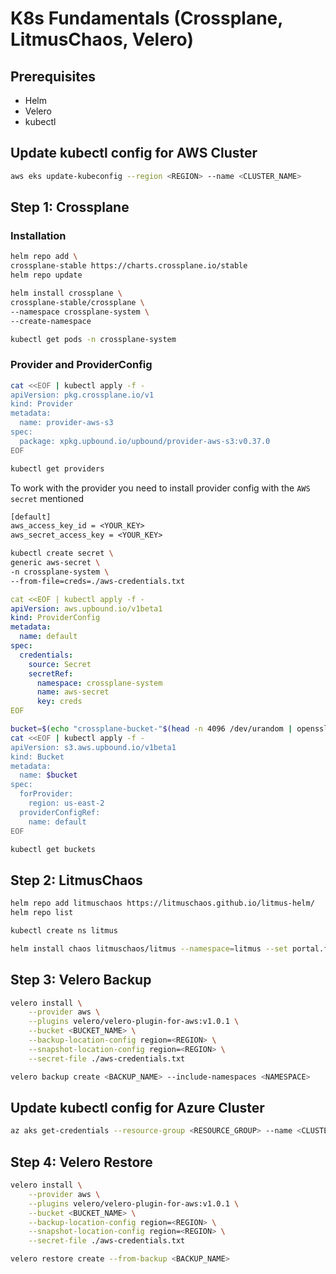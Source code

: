 # K8s Fundamentals (Crossplane, LitmusChaos, Velero)

## Prerequisites

- Helm
- Velero
- kubectl

## Update kubectl config for AWS Cluster

```bash
aws eks update-kubeconfig --region <REGION> --name <CLUSTER_NAME>
```

## Step 1: Crossplane

### Installation

```bash
helm repo add \
crossplane-stable https://charts.crossplane.io/stable
helm repo update
```

```bash
helm install crossplane \
crossplane-stable/crossplane \
--namespace crossplane-system \
--create-namespace
```

```bash
kubectl get pods -n crossplane-system
```

### Provider and ProviderConfig

```bash
cat <<EOF | kubectl apply -f -
apiVersion: pkg.crossplane.io/v1
kind: Provider
metadata:
  name: provider-aws-s3
spec:
  package: xpkg.upbound.io/upbound/provider-aws-s3:v0.37.0
EOF
```

```bash
kubectl get providers
```

To work with the provider you need to install provider config with the `AWS secret` mentioned

```txt
[default]
aws_access_key_id = <YOUR_KEY>
aws_secret_access_key = <YOUR_KEY>
```

```bash
kubectl create secret \
generic aws-secret \
-n crossplane-system \
--from-file=creds=./aws-credentials.txt
```

```yml
cat <<EOF | kubectl apply -f -
apiVersion: aws.upbound.io/v1beta1
kind: ProviderConfig
metadata:
  name: default
spec:
  credentials:
    source: Secret
    secretRef:
      namespace: crossplane-system
      name: aws-secret
      key: creds
EOF
```

```bash
bucket=$(echo "crossplane-bucket-"$(head -n 4096 /dev/urandom | openssl sha1 | tail -c 10))
cat <<EOF | kubectl apply -f -
apiVersion: s3.aws.upbound.io/v1beta1
kind: Bucket
metadata:
  name: $bucket
spec:
  forProvider:
    region: us-east-2
  providerConfigRef:
    name: default
EOF
```

```bash
kubectl get buckets
```

## Step 2: LitmusChaos

```bash
helm repo add litmuschaos https://litmuschaos.github.io/litmus-helm/
helm repo list
```

```bash
kubectl create ns litmus
```

```bash
helm install chaos litmuschaos/litmus --namespace=litmus --set portal.frontend.service.type=LoadBalancer
```

## Step 3: Velero Backup

```bash
velero install \
    --provider aws \
    --plugins velero/velero-plugin-for-aws:v1.0.1 \
    --bucket <BUCKET_NAME> \
    --backup-location-config region=<REGION> \
    --snapshot-location-config region=<REGION> \
    --secret-file ./aws-credentials.txt
```

```bash
velero backup create <BACKUP_NAME> --include-namespaces <NAMESPACE>
```

## Update kubectl config for Azure Cluster

```bash
az aks get-credentials --resource-group <RESOURCE_GROUP> --name <CLUSTER_NAME>
```

## Step 4: Velero Restore

```bash
velero install \
    --provider aws \
    --plugins velero/velero-plugin-for-aws:v1.0.1 \
    --bucket <BUCKET_NAME> \
    --backup-location-config region=<REGION> \
    --snapshot-location-config region=<REGION> \
    --secret-file ./aws-credentials.txt
```

```bash
velero restore create --from-backup <BACKUP_NAME>
```